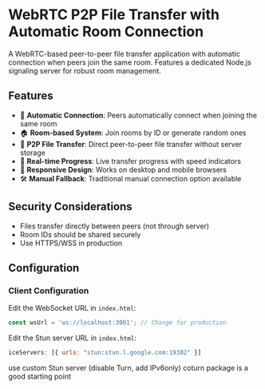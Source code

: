 # WebRTC P2P File Transfer with Automatic Room Connection
A WebRTC-based peer-to-peer file transfer application with automatic connection when peers join the same room. Features a dedicated Node.js signaling server for robust room management.

## Features

- 🚀 **Automatic Connection**: Peers automatically connect when joining the same room
- 🏠 **Room-based System**: Join rooms by ID or generate random ones
- 📁 **P2P File Transfer**: Direct peer-to-peer file transfer without server storage
- 🔄 **Real-time Progress**: Live transfer progress with speed indicators
- 📱 **Responsive Design**: Works on desktop and mobile browsers
- 🛠 **Manual Fallback**: Traditional manual connection option available



## Security Considerations

- Files transfer directly between peers (not through server)
- Room IDs should be shared securely
- Use HTTPS/WSS in production

## Configuration
### Client Configuration

Edit the WebSocket URL in `index.html`:
```javascript
const wsUrl = 'ws://localhost:3001'; // Change for production
```

Edit the Stun server URL in `index.html`:
```javascript
iceServers: [{ urls: "stun:stun.l.google.com:19302" }]
```
use custom Stun server (disable Turn, add IPv6only)
coturn package is a good starting point

